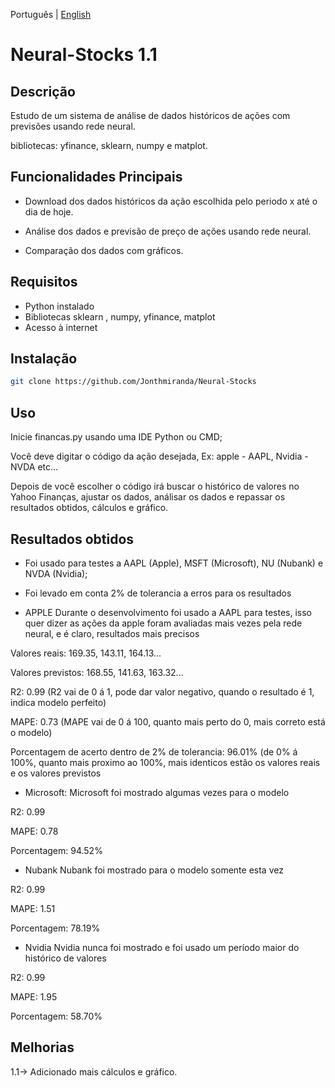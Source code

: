Português | [English](https://github.com/Jonthmiranda/Neural-Stocks/blob/main/README.md)

# Neural-Stocks 1.1

## Descrição

Estudo de um sistema de análise de dados históricos de ações com previsões usando rede neural.

bibliotecas: yfinance, sklearn, numpy e matplot.

## Funcionalidades Principais

- Download dos dados históricos da ação escolhida pelo periodo x até o dia de hoje.


- Análise dos dados e previsão de preço de ações usando rede neural.


- Comparação dos dados com gráficos.


## Requisitos

- Python instalado
- Bibliotecas sklearn , numpy, yfinance, matplot
- Acesso à internet

## Instalação

```bash
git clone https://github.com/Jonthmiranda/Neural-Stocks
```

## Uso

Inicie financas.py usando uma IDE Python ou CMD;

Você deve digitar o código da ação desejada, Ex: apple - AAPL, Nvidia - NVDA etc...

Depois de você escolher o código irá buscar o histórico de valores no Yahoo Finanças, ajustar os dados, análisar os dados e repassar os resultados obtidos, cálculos e gráfico.

## Resultados obtidos

- Foi usado para testes a AAPL (Apple), MSFT (Microsoft), NU (Nubank) e NVDA (Nvidia);
- Foi levado em conta 2% de tolerancia a erros para os resultados 

- APPLE
Durante o desenvolvimento foi usado a AAPL para testes, isso quer dizer as ações da apple foram avaliadas mais vezes pela rede neural, e é claro, resultados mais precisos

Valores reais: 169.35, 143.11, 164.13...

Valores previstos: 168.55, 141.63, 163.32...

R2: 0.99 (R2 vai de 0 á 1, pode dar valor negativo, quando o resultado é 1, indica modelo perfeito)

MAPE: 0.73 (MAPE vai de 0 á 100, quanto mais perto do 0, mais correto está o modelo)

Porcentagem de acerto dentro de 2% de tolerancia: 96.01% (de 0% á 100%, quanto mais proximo ao 100%, mais identicos estão os valores reais e os valores previstos

- Microsoft:
Microsoft foi mostrado algumas vezes para o modelo

R2: 0.99

MAPE: 0.78

Porcentagem: 94.52%

- Nubank
Nubank foi mostrado para o modelo somente esta vez

R2: 0.99

MAPE: 1.51

Porcentagem: 78.19%

- Nvidia
Nvidia nunca foi mostrado e foi usado um período maior do histórico de valores

R2: 0.99

MAPE: 1.95

Porcentagem: 58.70%

## Melhorias

1.1-> Adicionado mais cálculos e gráfico.
